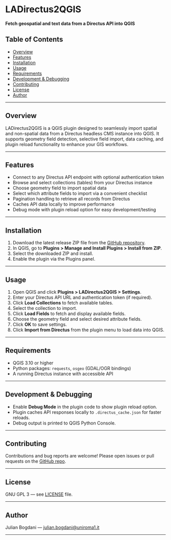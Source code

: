 # LADirectus2QGIS

**Fetch geospatial and text data from a Directus API into QGIS**


## Table of Contents

- [Overview](#overview)  
- [Features](#features)  
- [Installation](#installation)  
- [Usage](#usage)  
- [Requirements](#requirements)  
- [Development & Debugging](#development--debugging)  
- [Contributing](#contributing)  
- [License](#license)  
- [Author](#author)  

---

## Overview

LADirectus2QGIS is a QGIS plugin designed to seamlessly import spatial and non-spatial data from a Directus headless CMS instance into QGIS. It supports geometry field detection, selective field import, data caching, and plugin reload functionality to enhance your GIS workflows.

---

## Features

- Connect to any Directus API endpoint with optional authentication token  
- Browse and select collections (tables) from your Directus instance  
- Choose geometry field to import spatial data  
- Select which attribute fields to import via a convenient checklist  
- Pagination handling to retrieve all records from Directus  
- Caches API data locally to improve performance  
- Debug mode with plugin reload option for easy development/testing

---

## Installation

1. Download the latest release ZIP file from the [GitHub repository](https://github.com/lad-sapienza/LADirectus2QGIS/releases).  
2. In QGIS, go to **Plugins > Manage and Install Plugins > Install from ZIP**.  
3. Select the downloaded ZIP and install.  
4. Enable the plugin via the Plugins panel.

---

## Usage

1. Open QGIS and click **Plugins > LADirectus2QGIS > Settings**.  
2. Enter your Directus API URL and authentication token (if required).  
3. Click **Load Collections** to fetch available tables.  
4. Select the collection to import.  
5. Click **Load Fields** to fetch and display available fields.  
6. Choose the geometry field and select desired attribute fields.  
7. Click **OK** to save settings.  
8. Click **Import from Directus** from the plugin menu to load data into QGIS.

---

## Requirements

- QGIS 3.10 or higher  
- Python packages: `requests`, `osgeo` (GDAL/OGR bindings)  
- A running Directus instance with accessible API  

---

## Development & Debugging

- Enable **Debug Mode** in the plugin code to show plugin reload option.  
- Plugin caches API responses locally to `.directus_cache.json` for faster reloads.  
- Debug output is printed to QGIS Python Console.

---

## Contributing

Contributions and bug reports are welcome! Please open issues or pull requests on the [GitHub repo](https://github.com/lad-sapienza/LADirectus2QGIS).

---

## License

GNU GPL 3 — see [LICENSE](LICENSE) file.

---

## Author

Julian Bogdani — julian.bogdani@uniroma1.it

---
